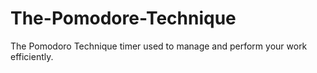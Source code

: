 # The-Pomodore-Technique
The Pomodoro Technique timer used to manage and perform your work efficiently.
